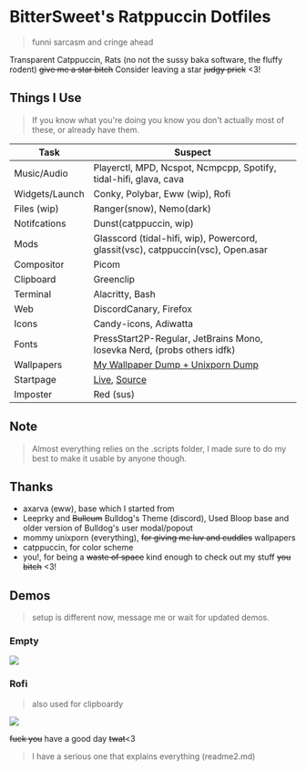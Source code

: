 # BitterSweet's Ratppuccin Dotfiles
> funni sarcasm and cringe ahead

Transparent Catppuccin, Rats (no not the sussy baka software, the fluffy rodent)
~~give me a star bitch~~ Consider leaving a star ~~judgy prick~~ <3!

## Things I Use
> If you know what you're doing you know you don't actually most of these, or already have them.

| Task              | Suspect     |
|-------------------|-------------------------------------------------|
| Music/Audio       | Playerctl, MPD, Ncspot, Ncmpcpp, Spotify, tidal-hifi, glava, cava
| Widgets/Launch    | Conky, Polybar, Eww (wip), Rofi
| Files (wip)       | Ranger(snow), Nemo(dark)
| Notifcations      | Dunst(catppuccin, wip)
| Mods              | Glasscord (tidal-hifi, wip), Powercord, glassit(vsc), catppuccin(vsc), Open.asar
| Compositor        | Picom
| Clipboard         | Greenclip
| Terminal          | Alacritty, Bash
| Web               | DiscordCanary, Firefox
| Icons             | Candy-icons, Adiwatta
| Fonts             | PressStart2P-Regular, JetBrains Mono, Iosevka Nerd, (probs others idfk)
| Wallpapers        | [My Wallpaper Dump + Unixporn Dump](https://github.com/BitterSweetcandyshop/Wallpapers)
| Startpage         | [Live](https://bittersweetcandyshop.github.io/startpage/), [Source](https://github.com/BitterSweetcandyshop/startpage)
| Imposter          | Red (sus)
## Note
> Almost everything relies on the .scripts folder, I made sure to do my best to make it usable by anyone though.

## Thanks
- axarva (eww), base which I started from
- Leeprky and ~~Bullcum~~ Bulldog's Theme (discord), Used Bloop base and older version of Bulldog's user modal/popout
- mommy unixporn (everything), ~~for giving me luv and cuddles~~ wallpapers
- catppuccin, for color scheme
- you!, for being a ~~waste of space~~ kind enough to check out my stuff ~~you bitch~~ <3!

## Demos
> setup is different now, message me or wait for updated demos.

### Empty
![](https://github.com/BitterSweetcandyshop/dotfiles/blob/main/media/full_empty.png?raw=true)
### Rofi
> also used for clipboardy


![](https://media.discordapp.net/attachments/635625917623828520/978866060348522546/1652765967.png)

~~fuck you~~ have a good day ~~twat~~<3
> I have a serious one that explains everything (readme2.md)
